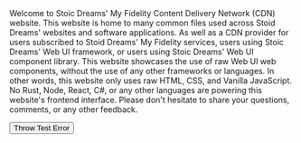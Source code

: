 
<webui-sideimage reverse src="https://cdn.myfi.ws/v/Vecteezy/cartoon-style-cloud-storage-data-processing-message.svg">
    <webui-page-segment elevation="10">
        Welcome to Stoic Dreams' My Fidelity Content Delivery Network (CDN) website.
        This website is home to many common files used across Stoid Dreams' websites and software applications. As well as a CDN provider for users subscribed to Stoid Dreams' My Fidelity services, users using Stoic Dreams' Web UI framework, or users using Stoic Dreams' Web UI component library.
        This website showcases the use of raw Web UI web components, without the use of any other frameworks or languages. In other words, this website only uses raw HTML, CSS, and Vanilla JavaScript. No Rust, Node, React, C#, or any other languages are powering this website's frontend interface.
        Please don't hesitate to share your <a data-click="feedback">questions, comments, or any other feedback</a>.
    </webui-page-segment>
</webui-sideimage>

<button onclick="throwTestError()">Throw Test Error</button>
